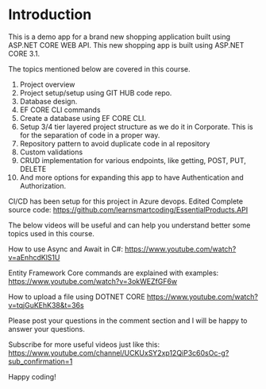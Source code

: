 # Introduction 
This is a demo app for a brand new shopping application built using ASP.NET CORE WEB API. This new shopping app is built using ASP.NET CORE 3.1. 

The topics mentioned below are covered in this course. 

1. Project overview
2. Project setup/setup using GIT HUB code repo.
3. Database design.
4. EF CORE CLI commands
5. Create a database using EF CORE CLI.
6. Setup 3/4 tier layered project structure as we do it in Corporate. This is for the separation of code in a proper way.
7. Repository pattern to avoid duplicate code in al repository
8. Custom validations
9. CRUD implementation for various endpoints, like getting, POST, PUT, DELETE
10. And more options for expanding this app to have Authentication and Authorization.


CI/CD has been setup for this project in Azure devops.
Edited
Complete source code: 
https://github.com/learnsmartcoding/EssentialProducts.API

The below videos will be useful and can help you understand better some topics used in this course.

How to use Async and Await in C#: 
https://www.youtube.com/watch?v=aEnhcdKlS1U

Entity Framework Core commands are explained with examples:
https://www.youtube.com/watch?v=3okWEZfGF6w

How to upload a file using DOTNET CORE
https://www.youtube.com/watch?v=tqjGuKEhK38&t=36s

Please post your questions in the comment section and I will be happy to answer your questions.

Subscribe for more useful videos just like this: https://www.youtube.com/channel/UCKUxSY2xp12QiP3c60sOc-g?sub_confirmation=1

Happy coding!

